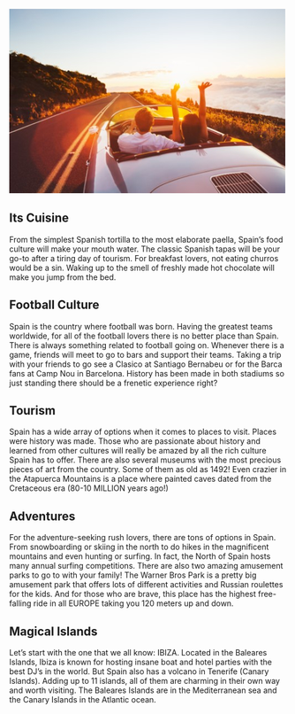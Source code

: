 ![Photo](shutter.jpg)

<h2> Its Cuisine </h2>
From the simplest Spanish tortilla to the most elaborate paella, Spain’s food culture will make your mouth water. The classic Spanish tapas will be your go-to after a tiring day of tourism. For breakfast lovers, not eating churros would be a sin. Waking up to the smell of freshly made hot chocolate will make you jump from the bed.

<h2> Football Culture </h2>
Spain is the country where football was born. Having the greatest teams worldwide, for all of the football lovers there is no better place than Spain. There is always something related to football going on. Whenever there is a game,  friends will meet to go to bars and support their teams. Taking a trip with your friends to go see a Clasico at Santiago Bernabeu or for the Barca fans at Camp Nou in Barcelona. History has been made in both stadiums so just standing there should be a frenetic experience right?

<h2> Tourism </h2>
Spain has a wide array of options when it comes to places to visit. Places were history was made. Those who are passionate about history and learned from other cultures will really be amazed by all the rich culture Spain has to offer. There are also several museums with the most precious pieces of art from the country. Some of them as old as 1492! Even crazier in the Atapuerca Mountains is a place where painted caves dated from the Cretaceous era (80-10 MILLION years ago!)

<h2> Adventures </h2>
For the adventure-seeking rush lovers, there are tons of options in Spain. From snowboarding or skiing in the north to do hikes in the magnificent mountains and even hunting or surfing. In fact, the North of Spain hosts many annual surfing competitions. There are also two amazing amusement parks to go to with your family! The Warner Bros Park is a pretty big amusement park that offers lots of different activities and Russian roulettes for the kids. And for those who are brave, this place has the highest free-falling ride in all EUROPE taking you 120 meters up and down.

<h2> Magical Islands </h2>
Let’s start with the one that we all know: IBIZA. Located in the Baleares Islands, Ibiza is known for hosting insane boat and hotel parties with the best DJ’s in the world. But Spain also has a volcano in Tenerife (Canary Islands). Adding up to 11 islands, all of them are charming in their own way and worth visiting. The Baleares Islands are in the Mediterranean sea and the Canary Islands in the Atlantic ocean.
